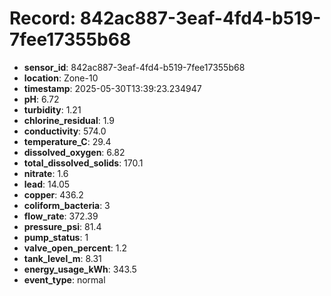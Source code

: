 # Record: 842ac887-3eaf-4fd4-b519-7fee17355b68

- **sensor_id**: 842ac887-3eaf-4fd4-b519-7fee17355b68
- **location**: Zone-10
- **timestamp**: 2025-05-30T13:39:23.234947
- **pH**: 6.72
- **turbidity**: 1.21
- **chlorine_residual**: 1.9
- **conductivity**: 574.0
- **temperature_C**: 29.4
- **dissolved_oxygen**: 6.82
- **total_dissolved_solids**: 170.1
- **nitrate**: 1.6
- **lead**: 14.05
- **copper**: 436.2
- **coliform_bacteria**: 3
- **flow_rate**: 372.39
- **pressure_psi**: 81.4
- **pump_status**: 1
- **valve_open_percent**: 1.2
- **tank_level_m**: 8.31
- **energy_usage_kWh**: 343.5
- **event_type**: normal